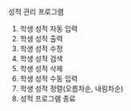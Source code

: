 성적 관리 프로그램 

1. 학생 성적 자동 입력 
2. 학생 성적 출력
3. 학생 성적 수정
4. 학생 성적 검색
5. 학생 성적 삭제
6. 학생 성적 수동 입력
7. 학생 성적 정렬(오름차순, 내림차순)
8. 성적 프로그램 종료
